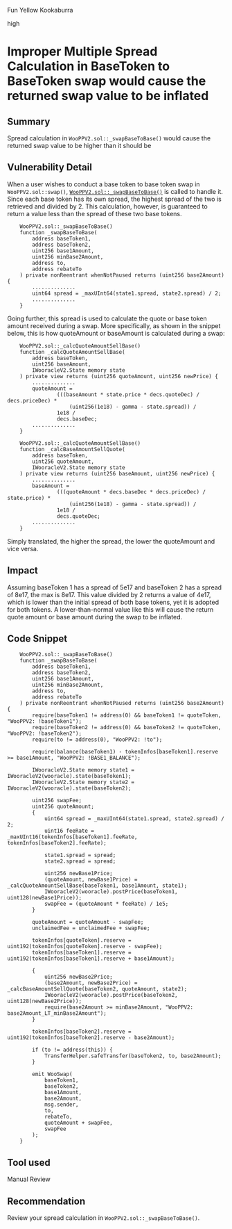 Fun Yellow Kookaburra

high

# Improper Multiple Spread Calculation in BaseToken to BaseToken swap would cause the returned swap value to be inflated

## Summary

Spread calculation in `WooPPV2.sol::_swapBaseToBase()` would cause the returned swap value to be higher than it should be

## Vulnerability Detail

When a user wishes to conduct a base token to base token swap in `WooPPV2.sol::swap()`, [`WooPPV2.sol::_swapBaseToBase()`](https://github.com/sherlock-audit/2024-03-woofi-swap/blob/65185691c91541e33f84b77d4c6290182f137092/WooPoolV2/contracts/WooPPV2.sol#L513C1-L578C6) is called to handle it. Since each base token has its own spread, the highest spread of the two is retrieved and divided by 2. This calculation, however, is guaranteed to return a value less than the spread of these two base tokens.

```solidity
    WooPPV2.sol::_swapBaseToBase()
    function _swapBaseToBase(
        address baseToken1,
        address baseToken2,
        uint256 base1Amount,
        uint256 minBase2Amount,
        address to,
        address rebateTo
    ) private nonReentrant whenNotPaused returns (uint256 base2Amount) {
        ..............
        uint64 spread = _maxUInt64(state1.spread, state2.spread) / 2;
        ..............
    }
```

Going further, this spread is used to calculate the quote or base token amount received during a swap. More specifically, as shown in the snippet below, this is how quoteAmount or baseAmount is calculated during a swap:

```solidity
    WooPPV2.sol::_calcQuoteAmountSellBase()
    function _calcQuoteAmountSellBase(
        address baseToken,
        uint256 baseAmount,
        IWooracleV2.State memory state
    ) private view returns (uint256 quoteAmount, uint256 newPrice) {
        ..............
        quoteAmount =
                (((baseAmount * state.price * decs.quoteDec) / decs.priceDec) *
                    (uint256(1e18) - gamma - state.spread)) /
                1e18 /
                decs.baseDec;
        ..............
    }

    WooPPV2.sol::_calcQuoteAmountSellBase()
    function _calcBaseAmountSellQuote(
        address baseToken,
        uint256 quoteAmount,
        IWooracleV2.State memory state
    ) private view returns (uint256 baseAmount, uint256 newPrice) {
        ..............
        baseAmount =
                (((quoteAmount * decs.baseDec * decs.priceDec) / state.price) *
                    (uint256(1e18) - gamma - state.spread)) /
                1e18 /
                decs.quoteDec;
        ..............
    }

```

Simply translated, the higher the spread, the lower the quoteAmount and vice versa.

## Impact

Assuming baseToken 1 has a spread of 5e17 and baseToken 2 has a spread of 8e17, the max is 8e17. This value divided by 2 returns a value of 4e17, which is lower than the initial spread of both base tokens, yet it is adopted for both tokens. A lower-than-normal value like this will cause the return quote amount or base amount during the swap to be inflated.

## Code Snippet

```solidity
    WooPPV2.sol::_swapBaseToBase()
    function _swapBaseToBase(
        address baseToken1,
        address baseToken2,
        uint256 base1Amount,
        uint256 minBase2Amount,
        address to,
        address rebateTo
    ) private nonReentrant whenNotPaused returns (uint256 base2Amount) {
        require(baseToken1 != address(0) && baseToken1 != quoteToken, "WooPPV2: !baseToken1");
        require(baseToken2 != address(0) && baseToken2 != quoteToken, "WooPPV2: !baseToken2");
        require(to != address(0), "WooPPV2: !to");

        require(balance(baseToken1) - tokenInfos[baseToken1].reserve >= base1Amount, "WooPPV2: !BASE1_BALANCE");
        
        IWooracleV2.State memory state1 = IWooracleV2(wooracle).state(baseToken1);
        IWooracleV2.State memory state2 = IWooracleV2(wooracle).state(baseToken2);

        uint256 swapFee;
        uint256 quoteAmount;
        {
            uint64 spread = _maxUInt64(state1.spread, state2.spread) / 2;
            uint16 feeRate = _maxUInt16(tokenInfos[baseToken1].feeRate, tokenInfos[baseToken2].feeRate);

            state1.spread = spread;
            state2.spread = spread;

            uint256 newBase1Price;
            (quoteAmount, newBase1Price) = _calcQuoteAmountSellBase(baseToken1, base1Amount, state1);
            IWooracleV2(wooracle).postPrice(baseToken1, uint128(newBase1Price));
            swapFee = (quoteAmount * feeRate) / 1e5;
        }

        quoteAmount = quoteAmount - swapFee;
        unclaimedFee = unclaimedFee + swapFee;

        tokenInfos[quoteToken].reserve = uint192(tokenInfos[quoteToken].reserve - swapFee);
        tokenInfos[baseToken1].reserve = uint192(tokenInfos[baseToken1].reserve + base1Amount);

        {
            uint256 newBase2Price;
            (base2Amount, newBase2Price) = _calcBaseAmountSellQuote(baseToken2, quoteAmount, state2);
            IWooracleV2(wooracle).postPrice(baseToken2, uint128(newBase2Price));
            require(base2Amount >= minBase2Amount, "WooPPV2: base2Amount_LT_minBase2Amount");
        }
        
        tokenInfos[baseToken2].reserve = uint192(tokenInfos[baseToken2].reserve - base2Amount);

        if (to != address(this)) {
            TransferHelper.safeTransfer(baseToken2, to, base2Amount);
        }

        emit WooSwap(
            baseToken1,
            baseToken2,
            base1Amount,
            base2Amount,
            msg.sender,
            to,
            rebateTo,
            quoteAmount + swapFee,
            swapFee
        );
    }
```

## Tool used

Manual Review

## Recommendation
Review your spread calculation in `WooPPV2.sol::_swapBaseToBase()`.